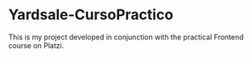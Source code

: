 # Yardsale-CursoPractico
This is my project developed in conjunction with the practical Frontend course on Platzi.
